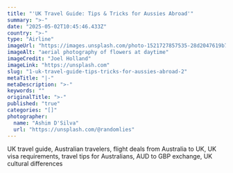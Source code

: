 ```yaml
---
title: "'UK Travel Guide: Tips & Tricks for Aussies Abroad'"
summary: ">-"
date: "2025-05-02T10:45:46.433Z"
country: ">-"
type: "Airline"
imageUrl: "https://images.unsplash.com/photo-1521727857535-28d2047619b7?q=80&w=2070&auto=format&fit=crop&ixlib=rb-4.0.3&ixid=M3wxMjA3fDB8MHxwaG90by1wYWdlfHx8fGVufDB8fHx8fA%3D%3D"
imageAlt: "aerial photography of flowers at daytime"
imageCredit: "Joel Holland"
imageLink: "https://unsplash.com"
slug: "1-uk-travel-guide-tips-tricks-for-aussies-abroad-2"
metaTitle: "|-"
metaDescription: ">-"
keywords: ""
originalTitle: ">-"
published: "true"
categories: "[]"
photographer:
  name: "Ashim D'Silva"
  url: "https://unsplash.com/@randomlies"
---
```







UK travel guide, Australian travelers, flight deals from Australia to UK, UK visa requirements, travel tips for Australians, AUD to GBP exchange, UK cultural differences
